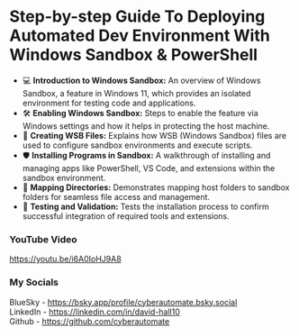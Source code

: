 # Step-by-step Guide To Deploying Automated Dev Environment With Windows Sandbox & PowerShell

- 💻 **Introduction to Windows Sandbox:** An overview of Windows Sandbox, a feature in Windows 11, which provides an isolated environment for testing code and applications.
- 🛠️ **Enabling Windows Sandbox:** Steps to enable the feature via Windows settings and how it helps in protecting the host machine.
- 📜 **Creating WSB Files:** Explains how WSB (Windows Sandbox) files are used to configure sandbox environments and execute scripts.
- 🛡️ **Installing Programs in Sandbox:** A walkthrough of installing and managing apps like PowerShell, VS Code, and extensions within the sandbox environment.
- 📂 **Mapping Directories:** Demonstrates mapping host folders to sandbox folders for seamless file access and management.
- 🎯 **Testing and Validation:** Tests the installation process to confirm successful integration of required tools and extensions.

### YouTube Video ###
https://youtu.be/i6A0IoHJ9A8

### My Socials ###
BlueSky - https://bsky.app/profile/cyberautomate.bsky.social<br/>
LinkedIn - https://linkedin.com/in/david-hall10 <br/>
Github - https://github.com/cyberautomate